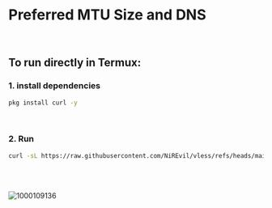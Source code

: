 # Preferred MTU Size and DNS

<br>

## To run directly in Termux:

### 1. install dependencies

```bash
pkg install curl -y
```

<br>

### 2. Run

```bash
curl -sL https://raw.githubusercontent.com/NiREvil/vless/refs/heads/main/edge/SCAN/MTU.sh | bash
```

<br><br>

![1000109136](https://github.com/user-attachments/assets/71a75706-804a-4872-81a8-0576541567ae)
